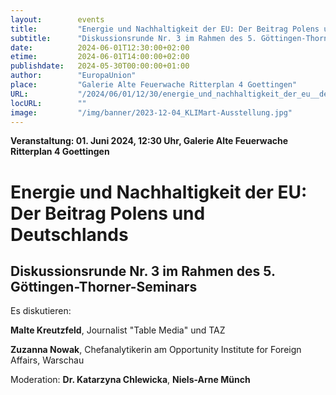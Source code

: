 ```yaml
---
layout:        events
title:         "Energie und Nachhaltigkeit der EU: Der Beitrag Polens und Deutschlands"
subtitle:      "Diskussionsrunde Nr. 3 im Rahmen des 5. Göttingen-Thorner-Seminars"
date:          2024-06-01T12:30:00+02:00
etime:         2024-06-01T14:00:00+02:00
publishdate:   2024-05-30T00:00:00+01:00
author:        "EuropaUnion"
place:         "Galerie Alte Feuerwache Ritterplan 4 Goettingen"
URL:           "/2024/06/01/12/30/energie_und_nachhaltigkeit_der_eu__der_beitrag_polens_und_deutschlands"
locURL:        ""
image:         "/img/banner/2023-12-04_KLIMart-Ausstellung.jpg"
---
```


**Veranstaltung: 01. Juni 2024, 12:30 Uhr, Galerie Alte Feuerwache Ritterplan 4 Goettingen**

Energie und Nachhaltigkeit der EU: Der Beitrag Polens und Deutschlands
===========

Diskussionsrunde Nr. 3 im Rahmen des 5. Göttingen-Thorner-Seminars
-----------
Es diskutieren:

**Malte Kreutzfeld**, Journalist "Table Media" und TAZ

**Zuzanna Nowak**, Chefanalytikerin am Opportunity Institute for Foreign Affairs, Warschau

Moderation: **Dr. Katarzyna Chlewicka**, **Niels-Arne Münch**

